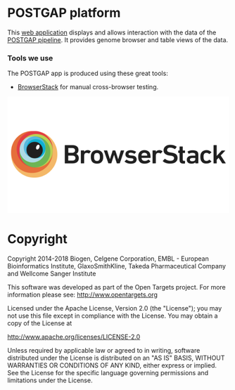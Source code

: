 # POSTGAP platform

This [web application](https://postgap.opentargets.io/) displays and allows interaction with the data of the [POSTGAP pipeline](https://github.com/Ensembl/postgap). It provides genome browser and table views of the data.

### Tools we use

The POSTGAP app is produced using these great tools:

* [BrowserStack](https://www.browserstack.com/) for manual cross-browser testing.

[![BrowserStack](tools-icons/browserstack-logo-600x315.png)](https://www.browserstack.com/)

# Copyright

Copyright 2014-2018 Biogen, Celgene Corporation, EMBL - European Bioinformatics Institute, GlaxoSmithKline, Takeda Pharmaceutical Company and Wellcome Sanger Institute

This software was developed as part of the Open Targets project. For more information please see: http://www.opentargets.org

Licensed under the Apache License, Version 2.0 (the "License");
you may not use this file except in compliance with the License.
You may obtain a copy of the License at

http://www.apache.org/licenses/LICENSE-2.0

Unless required by applicable law or agreed to in writing, software
distributed under the License is distributed on an "AS IS" BASIS,
WITHOUT WARRANTIES OR CONDITIONS OF ANY KIND, either express or implied.
See the License for the specific language governing permissions and
limitations under the License.
